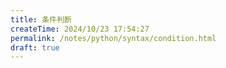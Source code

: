 ```yaml
---
title: 条件判断
createTime: 2024/10/23 17:54:27
permalink: /notes/python/syntax/condition.html
draft: true
---
```

